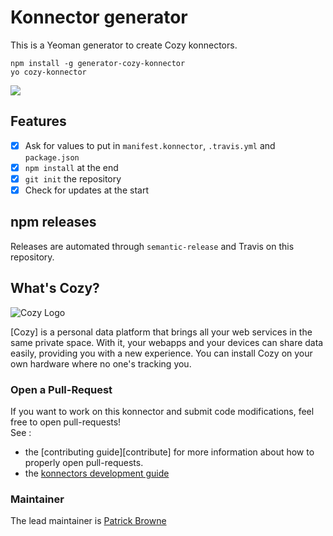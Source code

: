 Konnector generator
===================

This is a Yeoman generator to create Cozy konnectors.

```
npm install -g generator-cozy-konnector
yo cozy-konnector
```

<img src='https://i.imgur.com/qLJazpt.png' />

## Features

- [x] Ask for values to put in `manifest.konnector`, `.travis.yml` and `package.json`
- [x] `npm install` at the end
- [x] `git init` the repository
- [x] Check for updates at the start

## npm releases

Releases are automated through `semantic-release` and Travis on this repository.

What's Cozy?
------------

![Cozy Logo](https://cdn.rawgit.com/cozy/cozy-guidelines/master/templates/cozy_logo_small.svg)

[Cozy] is a personal data platform that brings all your web services in the same private space. With it, your webapps and your devices can share data easily, providing you with a new experience. You can install Cozy on your own hardware where no one's tracking you.

### Open a Pull-Request

If you want to work on this konnector and submit code modifications, feel free to open pull-requests!
</br>See :
* the [contributing guide][contribute] for more information about how to properly open pull-requests.
* the [konnectors development guide](https://docs.cozy.io/en/dev/konnector/)

### Maintainer

The lead maintainer is [Patrick Browne](https://github.com/ptbrowne)
